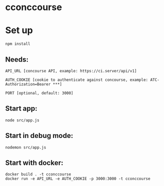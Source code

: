 # cconccourse

# Set up
    npm install

## Needs:

    API_URL [concourse API, example: https://ci.server/api/v1]

    AUTH_COOKIE [cookie to authenticate against concourse, example: ATC-Authorization=Bearer ***]

    PORT [optional, default: 3000]

## Start app:
    node src/app.js

## Start in debug mode:
    
    nodemon src/app.js
    
## Start with docker:
    docker build . -t cconccourse
    docker run -e API_URL -e AUTH_COOKIE -p 3000:3000 -t cconccourse
